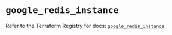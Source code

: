 # `google_redis_instance`

Refer to the Terraform Registry for docs: [`google_redis_instance`](https://registry.terraform.io/providers/hashicorp/google-beta/6.13.0/docs/resources/google_redis_instance).
